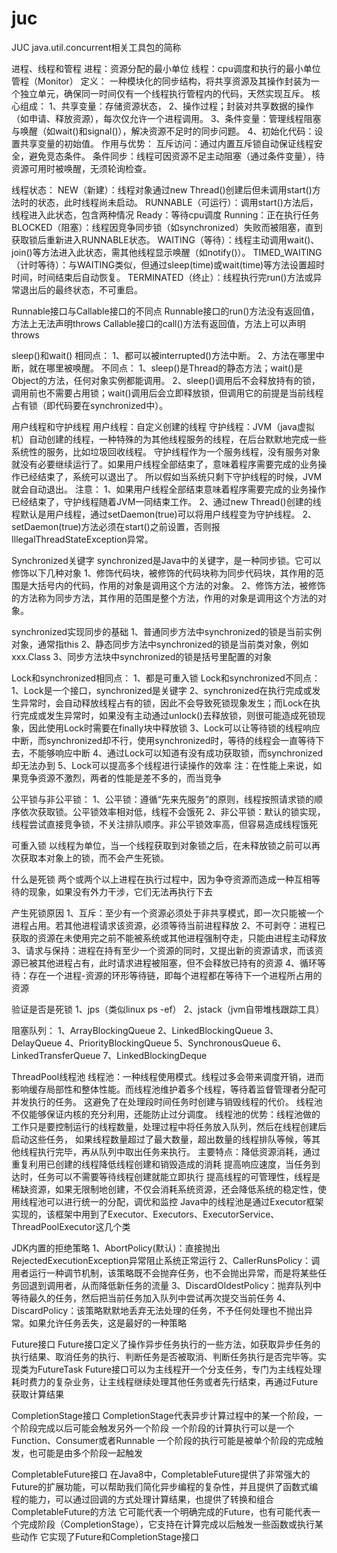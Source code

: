 # juc
JUC
    java.util.concurrent相关工具包的简称

进程、线程和管程
    进程：资源分配的最小单位
    线程：cpu调度和执行的最小单位
    管程（Monitor）
        定义：
            一种模块化的同步结构，将共享资源及其操作封装为一个独立单元，确保同一时间仅有一个线程执行管程内的代码，天然实现互斥。
        核心组成：
            1、共享变量：存储资源状态，
            2、操作过程；封装对共享数据的操作（如申请、释放资源），每次仅允许一个进程调用。
            3、条件变量：管理线程阻塞与唤醒（如wait()和signal()），解决资源不足时的同步问题。
            4、初始化代码：设置共享变量的初始值。
        作用与优势：
            互斥访问：通过内置互斥锁自动保证线程安全，避免竞态条件。
            条件同步：线程可因资源不足主动阻塞（通过条件变量），待资源可用时被唤醒，无须轮询检查。

线程状态：
    NEW（新建）：线程对象通过new Thread()创建后但未调用start()方法时的状态，此时线程尚未启动。
    RUNNABLE（可运行）：调用start()方法后，线程进入此状态，包含两种情况
        Ready：等待cpu调度
        Running：正在执行任务
    BLOCKED（阻塞）：线程因竞争同步锁（如synchronized）失败而被阻塞，直到获取锁后重新进入RUNNABLE状态。
    WAITING（等待）：线程主动调用wait()、join()等方法进入此状态，需其他线程显示唤醒（如notify()）。
    TIMED_WAITING（计时等待）：与WAITING类似，但通过sleep(time)或wait(time)等方法设置超时时间，时间结束后自动恢复。
    TERMINATED（终止）：线程执行完run()方法或异常退出后的最终状态，不可重启。

Runnable接口与Callable接口的不同点
    Runnable接口的run()方法没有返回值，方法上无法声明throws
    Callable接口的call()方法有返回值，方法上可以声明throws

sleep()和wait()
    相同点：
        1、都可以被interrupted()方法中断。
        2、方法在哪里中断，就在哪里被唤醒。
    不同点：
        1、sleep()是Thread的静态方法；wait()是Object的方法，任何对象实例都能调用。
        2、sleep()调用后不会释放持有的锁，调用前也不需要占用锁；wait()调用后会‌立即释放锁‌，但调用它的前提是当前线程占有锁（即代码要在synchronized中）。

用户线程和守护线程
    用户线程：自定义创建的线程
    守护线程：JVM（java虚拟机）自动创建的线程，一种特殊的为其他线程服务的线程，在后台默默地完成一些系统性的服务，比如垃圾回收线程。
            守护线程作为一个服务线程，没有服务对象就没有必要继续运行了。如果用户线程全部结束了，意味着程序需要完成的业务操作已经结束了，系统可以退出了。
            所以假如当系统只剩下守护线程的时候，JVM就会自动退出。
    注意：
        1、如果用户线程全部结束意味着程序需要完成的业务操作已经结束了，守护线程随着JVM一同结束工作。
        2、通过new Thread()创建的线程默认是用户线程，通过setDaemon(true)可以将用户线程变为守护线程。
        2、 setDaemon(true)方法必须在start()之前设置，否则报IllegalThreadStateException异常。

Synchronized关键字
    synchronized是Java中的关键字，是一种同步锁。它可以修饰以下几种对象
        1、修饰代码块，被修饰的代码块称为同步代码块，其作用的范围是大括号内的代码，作用的对象是调用这个方法的对象。
        2、修饰方法，被修饰的方法称为同步方法，其作用的范围是整个方法，作用的对象是调用这个方法的对象。

synchronized实现同步的基础
    1、普通同步方法中synchronized的锁是当前实例对象，通常指this
    2、静态同步方法中synchronized的锁是当前类对象，例如xxx.Class
    3、同步方法块中synchronized的锁是括号里配置的对象

Lock和synchronized相同点：
    1、都是可重入锁
Lock和synchronized不同点：
    1、Lock是一个接口，synchronized是关键字
    2、synchronized在执行完成或发生异常时，会自动释放线程占有的锁，因此不会导致死锁现象发生；而Lock在执行完成或发生异常时，如果没有主动通过unlock()去释放锁，则很可能造成死锁现象，因此使用Lock时需要在finally块中释放锁
    3、Lock可以让等待锁的线程响应中断，而synchronized却不行，使用synchronized时，等待的线程会一直等待下去，不能够响应中断
    4、通过Lock可以知道有没有成功获取锁，而synchronized却无法办到
    5、Lock可以提高多个线程进行读操作的效率
    注：在性能上来说，如果竞争资源不激烈，两者的性能是差不多的，而当竞争

公平锁与非公平锁：
    1、公平锁：遵循“先来先服务”的原则，线程按照请求锁的顺序依次获取锁。公平锁效率相对低，线程不会饿死
    2、非公平锁：默认的锁实现，线程尝试直接竞争锁，不关注排队顺序。非公平锁效率高，但容易造成线程饿死

可重入锁
    以线程为单位，当一个线程获取到对象锁之后，在未释放锁之前可以再次获取本对象上的锁，而不会产生死锁。

什么是死锁
    两个或两个以上进程在执行过程中，因为争夺资源而造成一种互相等待的现象，如果没有外力干涉，它们无法再执行下去

产生死锁原因
    1、互斥：至少有一个资源必须处于非共享模式，即一次只能被一个进程占用。若其他进程请求该资源，必须等待当前进程释放
    2、不可剥夺：进程已获取的资源在未使用完之前不能被系统或其他进程强制夺走，只能由进程主动释放
    3、请求与保持：进程在持有至少一个资源的同时，又提出新的资源请求，而该资源已被其他进程占有，此时请求进程被阻塞，但不会释放已持有的资源
    4、循环等待：存在一个进程-资源的环形等待链，即每个进程都在等待下一个进程所占用的资源

验证是否是死锁
    1、jps（类似linux ps -ef）
    2、jstack（jvm自带堆栈跟踪工具）

阻塞队列：
    1、ArrayBlockingQueue
    2、LinkedBlockingQueue
    3、DelayQueue
    4、PriorityBlockingQueue
    5、SynchronousQueue
    6、LinkedTransferQueue
    7、LinkedBlockingDeque

ThreadPool线程池
    线程池：一种线程使用模式。线程过多会带来调度开销，进而影响缓存局部性和整体性能。而线程池维护着多个线程，等待着监督管理者分配可并发执行的任务。
          这避免了在处理段时间任务时创建与销毁线程的代价。 线程池不仅能够保证内核的充分利用，还能防止过分调度。
    线程池的优势：线程池做的工作只是要控制运行的线程数量，处理过程中将任务放入队列，然后在线程创建后启动这些任务，
               如果线程数量超过了最大数量，超出数量的线程排队等候，等其他线程执行完毕，再从队列中取出任务来执行。
    主要特点：降低资源消耗，通过重复利用已创建的线程降低线程创建和销毁造成的消耗
            提高响应速度，当任务到达时，任务可以不需要等待线程创建就能立即执行
            提高线程的可管理性，线程是稀缺资源，如果无限制地创建，不仅会消耗系统资源，还会降低系统的稳定性，使用线程池可以进行统一的分配，调优和监控
            Java中的线程池是通过Executor框架实现的，该框架中用到了Executor、Executors、ExecutorService、ThreadPoolExecutor这几个类

JDK内置的拒绝策略
    1、AbortPolicy(默认)：直接抛出RejectedExecutionException异常阻止系统正常运行
    2、CallerRunsPolicy：调用者运行一种调节机制，该策略既不会抛弃任务，也不会抛出异常，而是将某些任务回退到调用者，从而降低新任务的流量
    3、DiscardOldestPolicy：抛弃队列中等待最久的任务，然后把当前任务加入队列中尝试再次提交当前任务
    4、DiscardPolicy：该策略默默地丢弃无法处理的任务，不予任何处理也不抛出异常。如果允许任务丢失，这是最好的一种策略

Future接口
    Future接口定义了操作异步任务执行的一些方法，如获取异步任务的执行结果、取消任务的执行、判断任务是否被取消、判断任务执行是否完毕等。实现类为FutureTask
    Future接口可以为主线程开一个分支任务，专门为主线程处理耗时费力的复杂业务，让主线程继续处理其他任务或者先行结束，再通过Future获取计算结果

CompletionStage接口
    CompletionStage代表异步计算过程中的某一个阶段，一个阶段完成以后可能会触发另外一个阶段
    一个阶段的计算执行可以是一个Function、Consumer或者Runnable
    一个阶段的执行可能是被单个阶段的完成触发，也可能是由多个阶段一起触发

CompletableFuture接口
    在Java8中，CompletableFuture提供了非常强大的Future的扩展功能，可以帮助我们简化异步编程的复杂性，并且提供了函数式编程的能力，可以通过回调的方式处理计算结果，也提供了转换和组合CompletableFuture的方法
    它可能代表一个明确完成的Future，也有可能代表一个完成阶段（CompletionStage），它支持在计算完成以后触发一些函数或执行某些动作
    它实现了Future和CompletionStage接口